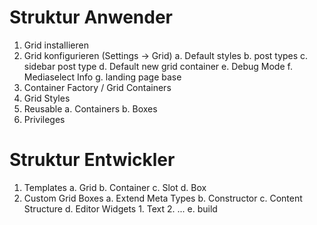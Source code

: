 # Struktur Anwender

 1. Grid installieren
 2. Grid konfigurieren (Settings -> Grid)
 	a. Default styles
 	b. post types
 	c. sidebar post type
 	d. Default new grid container
 	e. Debug Mode
 	f. Mediaselect Info
 	g. landing page base
 3. Container Factory / Grid Containers
 4. Grid Styles
 5. Reusable 
 	a. Containers
 	b. Boxes
 6. Privileges
 	
# Struktur Entwickler

 1. Templates
 	a. Grid
 	b. Container
 	c. Slot
 	d. Box
 2. Custom Grid Boxes
 	a. Extend Meta Types
 	b. Constructor
 	c. Content Structure
 	d. Editor Widgets
 		1. Text
 		2. ...
 	e. build